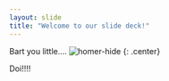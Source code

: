 ```yaml
---
layout: slide
title: "Welcome to our slide deck!"
---
```

Bart you little....
![homer-hide](https://cloud.githubusercontent.com/assets/16547949/25400902/0a553f14-29c2-11e7-9a40-8d14136b4fa3.jpg)
{: .center}

Doi!!!!
